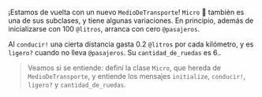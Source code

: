 ¡Estamos de vuelta con un nuevo `MedioDeTransporte`! `Micro` :bus: también es una de sus subclases, y tiene algunas variaciones. En principio, además de inicializarse con 100 `@litros`, arranca con cero `@pasajeros`.

Al `conducir!` una cierta distancia gasta 0.2 `@litros` por cada kilómetro, y es `ligero?` cuando no lleva `@pasajeros`. Su `cantidad_de_ruedas` es 6..

> Veamos si se entiende: definí la clase `Micro`, que hereda de `MedioDeTransporte`, y entiende los mensajes `initialize`, `conducir!`, `ligero?` y `cantidad_de_ruedas`.